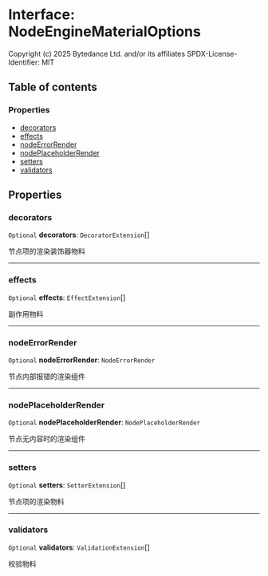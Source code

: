# Interface: NodeEngineMaterialOptions

Copyright (c) 2025 Bytedance Ltd. and/or its affiliates
SPDX-License-Identifier: MIT

## Table of contents

### Properties

* [decorators](/auto-docs/editor/interfaces/NodeEngineMaterialOptions.md#decorators)
* [effects](/auto-docs/editor/interfaces/NodeEngineMaterialOptions.md#effects)
* [nodeErrorRender](/auto-docs/editor/interfaces/NodeEngineMaterialOptions.md#nodeerrorrender)
* [nodePlaceholderRender](/auto-docs/editor/interfaces/NodeEngineMaterialOptions.md#nodeplaceholderrender)
* [setters](/auto-docs/editor/interfaces/NodeEngineMaterialOptions.md#setters)
* [validators](/auto-docs/editor/interfaces/NodeEngineMaterialOptions.md#validators)

## Properties

### decorators

`Optional` **decorators**: `DecoratorExtension`\[]

节点项的渲染装饰器物料

***

### effects

`Optional` **effects**: `EffectExtension`\[]

副作用物料

***

### nodeErrorRender

`Optional` **nodeErrorRender**: `NodeErrorRender`

节点内部报错的渲染组件

***

### nodePlaceholderRender

`Optional` **nodePlaceholderRender**: `NodePlaceholderRender`

节点无内容时的渲染组件

***

### setters

`Optional` **setters**: `SetterExtension`\[]

节点项的渲染物料

***

### validators

`Optional` **validators**: `ValidationExtension`\[]

校验物料
